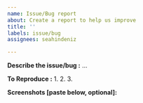 ```yaml
---
name: Issue/Bug report
about: Create a report to help us improve
title: ''
labels: issue/bug
assignees: seahindeniz

---
```


**Describe the issue/bug :**
...

**To Reproduce :**
1. 
2. 
3. 

**Screenshots [paste below, optional]:**
<!-- ... -->

<!--
Profile link [paste below] -->
